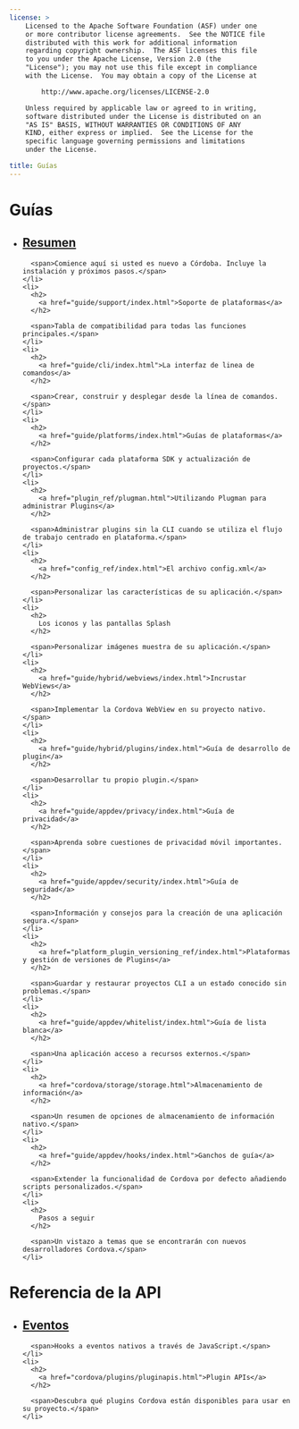```yaml
---
license: >
    Licensed to the Apache Software Foundation (ASF) under one
    or more contributor license agreements.  See the NOTICE file
    distributed with this work for additional information
    regarding copyright ownership.  The ASF licenses this file
    to you under the Apache License, Version 2.0 (the
    "License"); you may not use this file except in compliance
    with the License.  You may obtain a copy of the License at

        http://www.apache.org/licenses/LICENSE-2.0

    Unless required by applicable law or agreed to in writing,
    software distributed under the License is distributed on an
    "AS IS" BASIS, WITHOUT WARRANTIES OR CONDITIONS OF ANY
    KIND, either express or implied.  See the License for the
    specific language governing permissions and limitations
    under the License.

title: Guías
---
```


<div id="home">
  <h1>
    Guías
  </h1>

  <ul>
    <li>
      <h2>
        <a href="guide/overview/index.html">Resumen</a>
      </h2>

      <span>Comience aquí si usted es nuevo a Córdoba. Incluye la instalación y próximos pasos.</span>
    </li>
    <li>
      <h2>
        <a href="guide/support/index.html">Soporte de plataformas</a>
      </h2>

      <span>Tabla de compatibilidad para todas las funciones principales.</span>
    </li>
    <li>
      <h2>
        <a href="guide/cli/index.html">La interfaz de linea de comandos</a>
      </h2>

      <span>Crear, construir y desplegar desde la línea de comandos.</span>
    </li>
    <li>
      <h2>
        <a href="guide/platforms/index.html">Guías de plataformas</a>
      </h2>

      <span>Configurar cada plataforma SDK y actualización de proyectos.</span>
    </li>
    <li>
      <h2>
        <a href="plugin_ref/plugman.html">Utilizando Plugman para administrar Plugins</a>
      </h2>

      <span>Administrar plugins sin la CLI cuando se utiliza el flujo de trabajo centrado en plataforma.</span>
    </li>
    <li>
      <h2>
        <a href="config_ref/index.html">El archivo config.xml</a>
      </h2>

      <span>Personalizar las características de su aplicación.</span>
    </li>
    <li>
      <h2>
        Los iconos y las pantallas Splash
      </h2>

      <span>Personalizar imágenes muestra de su aplicación.</span>
    </li>
    <li>
      <h2>
        <a href="guide/hybrid/webviews/index.html">Incrustar WebViews</a>
      </h2>

      <span>Implementar la Cordova WebView en su proyecto nativo.</span>
    </li>
    <li>
      <h2>
        <a href="guide/hybrid/plugins/index.html">Guía de desarrollo de plugin</a>
      </h2>

      <span>Desarrollar tu propio plugin.</span>
    </li>
    <li>
      <h2>
        <a href="guide/appdev/privacy/index.html">Guía de privacidad</a>
      </h2>

      <span>Aprenda sobre cuestiones de privacidad móvil importantes.</span>
    </li>
    <li>
      <h2>
        <a href="guide/appdev/security/index.html">Guía de seguridad</a>
      </h2>

      <span>Información y consejos para la creación de una aplicación segura.</span>
    </li>
    <li>
      <h2>
        <a href="platform_plugin_versioning_ref/index.html">Plataformas y gestión de versiones de Plugins</a>
      </h2>

      <span>Guardar y restaurar proyectos CLI a un estado conocido sin problemas.</span>
    </li>
    <li>
      <h2>
        <a href="guide/appdev/whitelist/index.html">Guía de lista blanca</a>
      </h2>

      <span>Una aplicación acceso a recursos externos.</span>
    </li>
    <li>
      <h2>
        <a href="cordova/storage/storage.html">Almacenamiento de información</a>
      </h2>

      <span>Un resumen de opciones de almacenamiento de información nativo.</span>
    </li>
    <li>
      <h2>
        <a href="guide/appdev/hooks/index.html">Ganchos de guía</a>
      </h2>

      <span>Extender la funcionalidad de Cordova por defecto añadiendo scripts personalizados.</span>
    </li>
    <li>
      <h2>
        Pasos a seguir
      </h2>

      <span>Un vistazo a temas que se encontrarán con nuevos desarrolladores Cordova.</span>
    </li>
  </ul>

  <h1>
    Referencia de la API
  </h1>

  <ul>
    <li>
      <h2>
        <a href="cordova/events/events.html">Eventos</a>
      </h2>

      <span>Hooks a eventos nativos a través de JavaScript.</span>
    </li>
    <li>
      <h2>
        <a href="cordova/plugins/pluginapis.html">Plugin APIs</a>
      </h2>

      <span>Descubra qué plugins Cordova están disponibles para usar en su proyecto.</span>
    </li>
  </ul>
</div>
